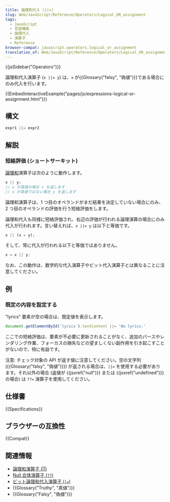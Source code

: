 ```yaml
---
title: 論理和代入 (||=)
slug: Web/JavaScript/Reference/Operators/Logical_OR_assignment
tags:
  - JavaScript
  - 言語機能
  - 論理代入
  - 演算子
  - Reference
browser-compat: javascript.operators.logical_or_assignment
translation_of: Web/JavaScript/Reference/Operators/Logical_OR_assignment
---
```

{{jsSidebar("Operators")}}

論理和代入演算子 (`x ||= y`) は、`x` が{{Glossary("falsy", "偽値")}}である場合にのみ代入を行います。

{{EmbedInteractiveExample("pages/js/expressions-logical-or-assignment.html")}}

## 構文

```js
expr1 ||= expr2
```

## 解説

### 短絡評価 (ショートサーキット)

[論理和](/ja/docs/Web/JavaScript/Reference/Operators/Logical_OR)演算子は次のように動作します。

```js
x || y;
// x が真値の場合 x を返します
// x が真値ではない場合 y を返します
```

論理和演算子は、1 つ目のオペランドがまだ結果を決定していない場合にのみ、2 つ目のオペランドの評価を行う短絡評価をします。

論理和代入も同様に短絡評価され、右辺の評価が行われる論理演算の場合にのみ代入が行われます。言い替えれば、`x ||= y` は以下と等価です。

```js
x || (x = y);
```

そして、常に代入が行われる以下と等価ではありません。

```js example-bad
x = x || y;
```

なお、この動作は、数学的な代入演算子やビット代入演算子とは異なることに注意してください。

## 例

### 既定の内容を設定する

"lyrics" 要素が空の場合は、既定値を表示します。

```js
document.getElementById('lyrics').textContent ||= 'No lyrics.'
```

ここでの短絡評価は、要素が不必要に更新されることがなく、追加のパースやレンダリング作業、フォーカスの損失などの望ましくない副作用を引き起こすことがないので、特に有益です。

注意: チェック対象の API が返す値に注意してください。空の文字列 ({{Glossary("falsy", "偽値")}}) が返される場合は、`||=` を使用する必要があります。それ以外の場合 (返値が {{jsxref("null")}} または {{jsxref("undefined")}} の場合) は `??=` 演算子を使用してください。

## 仕様書

{{Specifications}}

## ブラウザーの互換性

{{Compat}}

## 関連情報

- [論理和演算子 (||)](/ja/docs/Web/JavaScript/Reference/Operators/Logical_OR)
- [Null 合体演算子 (`??`)](/ja/docs/Web/JavaScript/Reference/Operators/Nullish_coalescing_operator)
- [ビット論理和代入演算子 (`|=`)](/ja/docs/Web/JavaScript/Reference/Operators/Bitwise_OR_assignment)
- {{Glossary("Truthy", "真値")}}
- {{Glossary("Falsy", "偽値")}}
